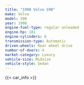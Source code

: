```yaml
---
title: "1998 Volvo S90"
make: Volvo
model: S90
year: 1998
engine-fuel-type: regular unleaded
engine-hp: 181
engine-cylinders: 6
transmission-type: Automatic
driven-wheels: Rear wheel drive
number-of-doors: 4
market-category: Luxury
vehicle-size: Midsize
vehicle-style: Sedan
---
```


{{< car_info >}}
